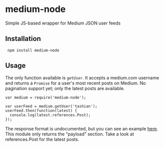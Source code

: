# medium-node
Simple JS-based wrapper for Medium JSON user feeds

## Installation

     npm install medium-node

## Usage

The only function available is `getUser`. It accepts a medium.com username and returns a `Promise` for a user's most recent posts on Medium. No pagination support yet; only the latest posts are available.

    var medium = require('medium-node');

    var userFeed = medium.getUser('tashian');
    userFeed.then(function(latest) {
      console.log(latest.references.Post);
    });

The response format is undocumented, but you can see an example [here](https://medium.com/@tashian/latest?format=json). This module only returns the "payload" section. Take a look at references.Post for the latest posts.

